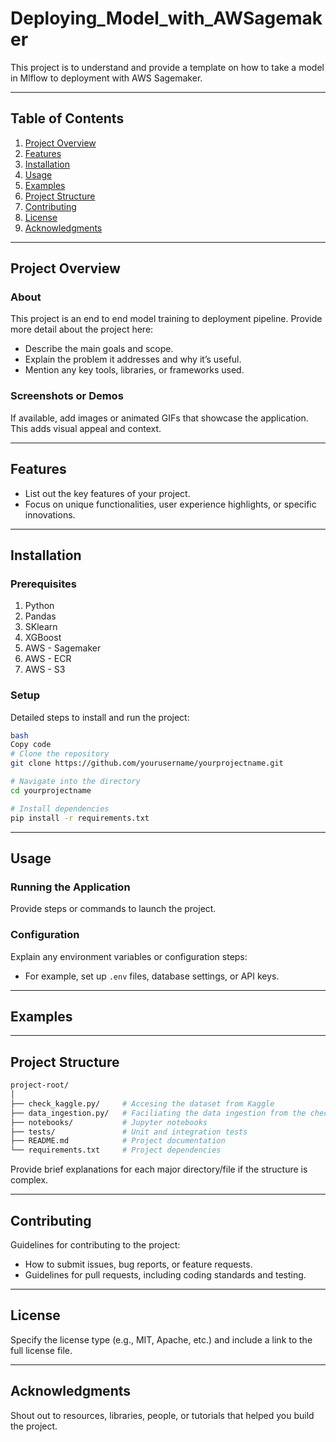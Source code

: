 # Deploying_Model_with_AWSagemaker

This project is to understand and provide a template on how to take a model in Mlflow to deployment with AWS Sagemaker. 

---

## Table of Contents

1. [Project Overview](https://www.notion.so/readme-md-Template-in-Github-12c81ba51b198002bc79e96f749cafd6?pvs=21)
2. [Features](https://www.notion.so/readme-md-Template-in-Github-12c81ba51b198002bc79e96f749cafd6?pvs=21)
3. [Installation](https://www.notion.so/readme-md-Template-in-Github-12c81ba51b198002bc79e96f749cafd6?pvs=21)
4. [Usage](https://www.notion.so/readme-md-Template-in-Github-12c81ba51b198002bc79e96f749cafd6?pvs=21)
5. [Examples](https://www.notion.so/readme-md-Template-in-Github-12c81ba51b198002bc79e96f749cafd6?pvs=21)
6. [Project Structure](https://www.notion.so/readme-md-Template-in-Github-12c81ba51b198002bc79e96f749cafd6?pvs=21)
7. [Contributing](https://www.notion.so/readme-md-Template-in-Github-12c81ba51b198002bc79e96f749cafd6?pvs=21)
8. [License](https://www.notion.so/readme-md-Template-in-Github-12c81ba51b198002bc79e96f749cafd6?pvs=21)
9. [Acknowledgments](https://www.notion.so/readme-md-Template-in-Github-12c81ba51b198002bc79e96f749cafd6?pvs=21)

---

## Project Overview

### About

This project is an end to end model training to deployment pipeline. Provide more detail about the project here:

- Describe the main goals and scope.
- Explain the problem it addresses and why it’s useful.
- Mention any key tools, libraries, or frameworks used.

### Screenshots or Demos

If available, add images or animated GIFs that showcase the application. This adds visual appeal and context.

---

## Features

- List out the key features of your project.
- Focus on unique functionalities, user experience highlights, or specific innovations.

---

## Installation

### Prerequisites

1. Python
2. Pandas
3. SKlearn
4. XGBoost
5. AWS - Sagemaker
6. AWS - ECR
7. AWS - S3

### Setup

Detailed steps to install and run the project:

```bash
bash
Copy code
# Clone the repository
git clone https://github.com/yourusername/yourprojectname.git

# Navigate into the directory
cd yourprojectname

# Install dependencies
pip install -r requirements.txt

```

---

## Usage

### Running the Application

Provide steps or commands to launch the project.

### Configuration

Explain any environment variables or configuration steps:

- For example, set up `.env` files, database settings, or API keys.

---

## Examples


---

## Project Structure

```bash
project-root/
│
├── check_kaggle.py/     # Accesing the dataset from Kaggle
├── data_ingestion.py/   # Faciliating the data ingestion from the check_kaggle.py
├── notebooks/           # Jupyter notebooks
├── tests/               # Unit and integration tests
├── README.md            # Project documentation
└── requirements.txt     # Project dependencies

```

Provide brief explanations for each major directory/file if the structure is complex.

---

## Contributing

Guidelines for contributing to the project:

- How to submit issues, bug reports, or feature requests.
- Guidelines for pull requests, including coding standards and testing.

---

## License

Specify the license type (e.g., MIT, Apache, etc.) and include a link to the full license file.

---

## Acknowledgments

Shout out to resources, libraries, people, or tutorials that helped you build the project.
